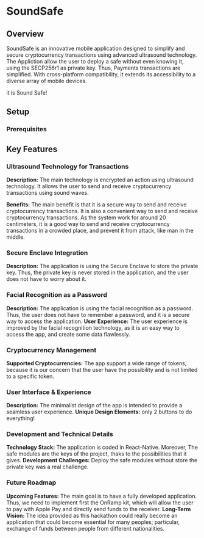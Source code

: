 # SoundSafe

## Overview
SoundSafe is an innovative mobile application designed to simplify and secure cryptocurrency transactions using advanced ultrasound technology. The Appliction allow the user to deploy a safe without even knowing it, using the SECP256r1 as private key. Thus, Payments transactions are simplified. With cross-platform compatibility, it extends its accessibility to a diverse array of mobile devices.

it is Sound Safe!
## Setup
### Prerequisites


## Key Features

### Ultrasound Technology for Transactions
**Description:** The main technology is encrypted an action using ultrasound technology. It allows the user to send and receive cryptocurrency transactions using sound waves.

**Benefits:** The main benefit is that it is a secure way to send and receive cryptocurrency transactions. It is also a convenient way to send and receive cryptocurrency transactions. As the system work for around 20 centimeters, it is a good way to send and receive cryptocurrency transactions in a crowded place, and prevent it from attack, like man in the middle. 

### Secure Enclave Integration 
**Description:** The application is using the Secure Enclave to store the private key. Thus, the private key is never stored in the application, and the user does not have to worry about it.

### Facial Recognition as a Password 
**Description:** The application is using the facial recognition as a password. Thus, the user does not have to remember a password, and it is a secure way to access the application. 
**User Experience:** The user experience is improved by the facial recognition technology, as it is an easy way to access the app, and create some data flawlessly.

### Cryptocurrency Management
**Supported Cryptocurrencies:** The app support a wide range of tokens, because it is our concern that the user have the possibility and is not limited to a specific token. 

### User Interface & Experience

**Description:** The minimalist design of the app is intended to provide a seamless user experience.
**Unique Design Elements:** only 2 buttons to do everything!

### Development and Technical Details

**Technology Stack:** The application is coded in React-Native. Moreover, The safe modules are the keys of the project, thaks to the possibilities that it gives.
**Development Challenges:** Deploy the safe modules without store the private key was a real challenge. 

### Future Roadmap

**Upcoming Features:** The main goal is to have a fully developed application. Thus, we need to implement first the OnRamp kit, which will allow the user to pay with Apple Pay and directly send funds to the receiver.
**Long-Term Vision:** The idea provided as this hackathon could really become an application that could become essential for many peoples; particular, exchange of funds between people from different nationalities.

